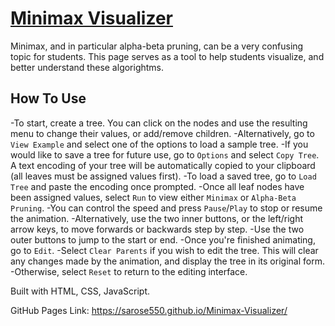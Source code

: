 # [Minimax Visualizer](https://sarose550.github.io/Minimax-Visualizer/)
Minimax, and in particular alpha-beta pruning, can be a very confusing topic for students.
This page serves as a tool to help students visualize, and better understand these algorightms.

## How To Use
-To start, create a tree. You can click on the nodes and use the resulting menu to change their values, or add/remove children. 
  -Alternatively, go to ```View Example``` and select one of the options to load a sample tree.
-If you would like to save a tree for future use, go to ```Options``` and select ```Copy Tree```. A text encoding of your tree will be automatically copied to your clipboard (all leaves must be assigned values first).
  -To load a saved tree, go to ```Load Tree``` and paste the encoding once prompted.
-Once all leaf nodes have been assigned values, select ```Run``` to view either ```Minimax``` or ```Alpha-Beta Pruning```.
  -You can control the speed and press ```Pause```/```Play``` to stop or resume the animation.
  -Alternatively, use the two inner buttons, or the left/right arrow keys, to move forwards or backwards step by step.
  -Use the two outer buttons to jump to the start or end.
-Once you're finished animating, go to ```Edit```.
  -Select ```Clear Parents``` if you wish to edit the tree. This will clear any changes made by the animation, and display the tree in its original form.
  -Otherwise, select ```Reset``` to return to the editing interface.


Built with HTML, CSS, JavaScript.

GitHub Pages Link: https://sarose550.github.io/Minimax-Visualizer/
